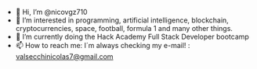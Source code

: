 - 👋 Hi, I’m @nicovgz710
- 👀 I’m interested in programming, artificial intelligence, blockchain, cryptocurrencies, space, football, formula 1 and many other things.
- 🌱 I’m currently doing the Hack Academy Full Stack Developer bootcamp
- 📫 How to reach me: I´m always checking my e-mail! : valsecchinicolas7@gmail.com


<!---
nicovgz710/nicovgz710 is a ✨ special ✨ repository because its `README.md` (this file) appears on your GitHub profile.
You can click the Preview link to take a look at your changes.
--->
